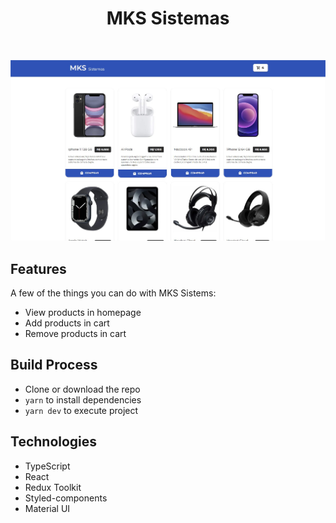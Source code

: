 <h1 align="center"> MKS Sistemas </h1> <br>

![Screenshot](./src/assets/homepage.jpg)

## Features

A few of the things you can do with MKS Sistems:

* View products in homepage
* Add products in cart
* Remove products in cart

## Build Process

- Clone or download the repo
- `yarn` to install dependencies
- `yarn dev` to execute project

## Technologies

- TypeScript
- React
- Redux Toolkit
- Styled-components
- Material UI
